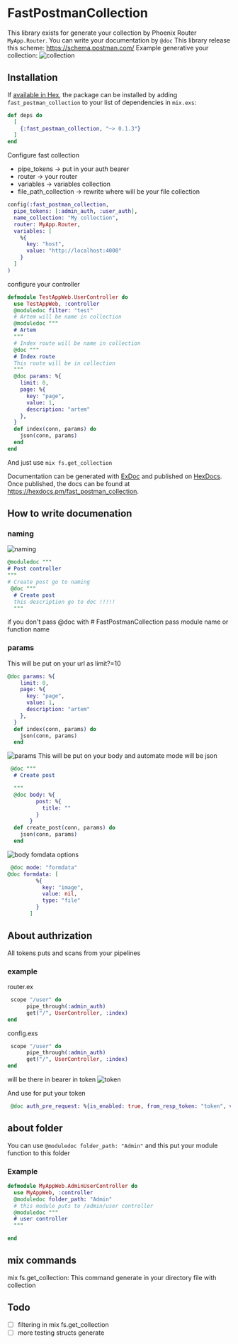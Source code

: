 # FastPostmanCollection

This library exists for generate your collection by Phoenix Router `MyApp.Router`.
You can write your documentation by `@doc`
This library release this scheme: https://schema.postman.com/
Example generative your collection:
![collection](assets/collection.png)

## Installation

If [available in Hex](https://hex.pm/docs/publish), the package can be installed
by adding `fast_postman_collection` to your list of dependencies in `mix.exs`:

```elixir
def deps do
  [
    {:fast_postman_collection, "~> 0.1.3"}
  ]
end
```

Configure fast collection

- pipe_tokens -> put in your auth bearer
- router -> your router
- variables -> variables collection
- file_path_collection -> rewrite where will be your file collection

```elixir
config(:fast_postman_collection,
  pipe_tokens: [:admin_auth, :user_auth],
  name_collection: "My collection",
  router: MyApp.Router,
  variables: [
    %{
      key: "host",
      value: "http://localhost:4000"
    }
  ]
)
```

configure your controller

```elixir
defmodule TestAppWeb.UserController do
  use TestAppWeb, :controller
  @moduledoc filter: "test"
  # Artem will be name in collection
  @moduledoc """
  # Artem
  """
  # Index route will be name in collection
  @doc """
  # Index route
  This route will be in collection
  """
  @doc params: %{
    limit: 0,
    page: %{
      key: "page",
      value: 1,
      description: "artem"
    },
  }
  def index(conn, params) do
    json(conn, params)
  end
end
```

And just use `mix fs.get_collection`

Documentation can be generated with [ExDoc](https://github.com/elixir-lang/ex_doc)
and published on [HexDocs](https://hexdocs.pm). Once published, the docs can
be found at <https://hexdocs.pm/fast_postman_collection>.

## How to write documenation

### naming

![naming](assets/naming.png)

```elixir
@moduledoc """
# Post controller
"""
# Create post go to naming
 @doc """
  # Create post
  this description go to doc !!!!!
  """


```

if you don't pass @doc with # FastPostmanCollection pass module name or function name

### params

This will be put on your url as limit?=10

```elixir
@doc params: %{
    limit: 0,
    page: %{
      key: "page",
      value: 1,
      description: "artem"
    },
  }
  def index(conn, params) do
    json(conn, params)
  end
```

![params](assets/params.png)
This will be put on your body and automate mode will be json

```elixir
 @doc """
  # Create post

  """
  @doc body: %{
         post: %{
           title: ""
         }
       }
  def create_post(conn, params) do
    json(conn, params)
  end
```

![body](assets/body.png)
fomdata options

```elixir
 @doc mode: "formdata"
@doc formdata: [
         %{
           key: "image",
           value: nil,
           type: "file"
         }
       ]
```

## About authrization

All tokens puts and scans from your pipelines

### example

router.ex

```elixir
 scope "/user" do
      pipe_through(:admin_auth)
      get("/", UserController, :index)
end
```

config.exs

```elixir
 scope "/user" do
      pipe_through(:admin_auth)
      get("/", UserController, :index)
end
```

will be there in bearer in token
![token](assets/token.png)

And use for put your token

```elixir
 @doc auth_pre_request: %{is_enabled: true, from_resp_token: "token", variable_token: "admin_variable"}
```

## about folder

You can use `@moduledoc folder_path: "Admin"`
and this put your module function to this folder

### Example

```elixir
defmodule MyAppWeb.AdminUserController do
  use MyAppWeb, :controller
  @moduledoc folder_path: "Admin"
  # this module puts to /admin/user controller
  @moduledoc """
  # user controller
  """

end
```

## mix commands

mix fs.get_collection:
This command generate in your directory file with collection

## Todo

- [ ] filtering in mix fs.get_collection
- [ ] more testing structs generate
